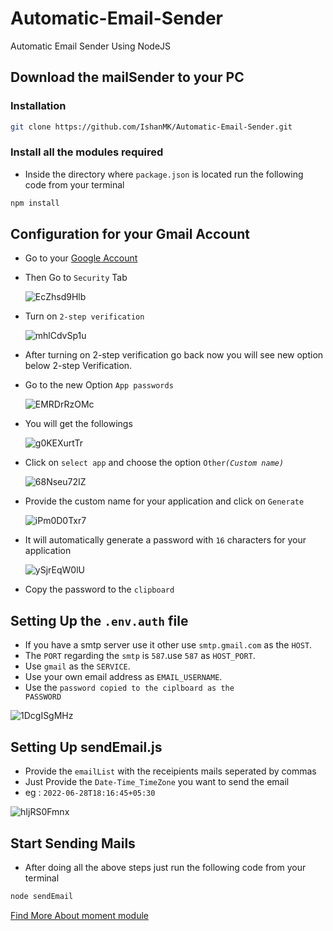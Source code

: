 # Automatic-Email-Sender
Automatic Email Sender Using NodeJS
## Download the mailSender to your PC
### Installation
```sh
git clone https://github.com/IshanMK/Automatic-Email-Sender.git
```
### Install all the modules required
* Inside the directory where <code>package.json</code> is located run the following code from your terminal
```sh
npm install
```

## Configuration for your Gmail Account
* Go to your [Google Account](https://myaccount.google.com/)
* Then Go to <code>Security</code> Tab

  ![EcZhsd9Hlb](https://user-images.githubusercontent.com/73387606/176173930-2e813930-7479-48b3-aa8f-b55813aee4e8.png)
* Turn on <code>2-step verification</code>

  ![mhlCdvSp1u](https://user-images.githubusercontent.com/73387606/176174594-98e6f5ed-8728-4d71-b482-ed02f5512fc9.png)
* After turning on 2-step verification go back now you will see new option below 2-step Verification.
* Go to the new Option <code>App passwords</code>

  ![EMRDrRzOMc](https://user-images.githubusercontent.com/73387606/176175682-b4857c5b-140f-4cc7-9243-5826a85a38e0.png)

* You will get the followings

  ![g0KEXurtTr](https://user-images.githubusercontent.com/73387606/176176082-eaf287ed-6d78-4cf1-a6c7-657db499eb3b.png)

* Click on <code>select app</code> and choose the option <code>Other<i>(Custom name)</i></code>

  ![68Nseu72IZ](https://user-images.githubusercontent.com/73387606/176176387-e9038aaf-978f-4a81-9c7a-f628701b4967.png)

* Provide the custom name for your application and click on <code>Generate</code>

  ![iPm0D0Txr7](https://user-images.githubusercontent.com/73387606/176176845-61512052-d987-4d8c-bef2-968938d18dcf.png)
  
* It will automatically generate a password with <code>16</code> characters for your application

  ![ySjrEqW0lU](https://user-images.githubusercontent.com/73387606/176177376-2992db50-d38e-4f41-9d9e-d8fa309c8206.png)
* Copy the password to the <code>clipboard</code>

## Setting Up the <code>.env.auth</code> file
  * If you have a smtp server use it other use <code>smtp.gmail.com</code> as the <code>HOST</code>.
  * The <code>PORT</code> regarding the <code>smtp</code> is <code>587</code>.use <code>587</code> as <code>HOST_PORT</code>.
  * Use <code>gmail</code> as the <code>SERVICE</code>.
  * Use your own email address as <code>EMAIL_USERNAME</code>.
  * Use the <code>password copied to the ciplboard as the PASSWORD</code>
  
  
  ![1DcgISgMHz](https://user-images.githubusercontent.com/73387606/176180194-bcaa47b4-d2e9-4a5c-aa96-c04d84be76e3.png)

## Setting Up sendEmail.js
* Provide the <code>emailList</code> with the receipients mails seperated by commas
* Just Provide the <code>Date-Time_TimeZone</code> you want to send the email
* eg : <code>2022-06-28T18:16:45+05:30</code>

![hIjRS0Fmnx](https://user-images.githubusercontent.com/73387606/176185073-c00478fc-cfc6-4da2-8982-f7e15fed57ff.png)


## Start Sending Mails
* After doing all the above steps just run the following code from your terminal
```sh
node sendEmail
```

[Find More About moment module](https://momentjs.com/)
